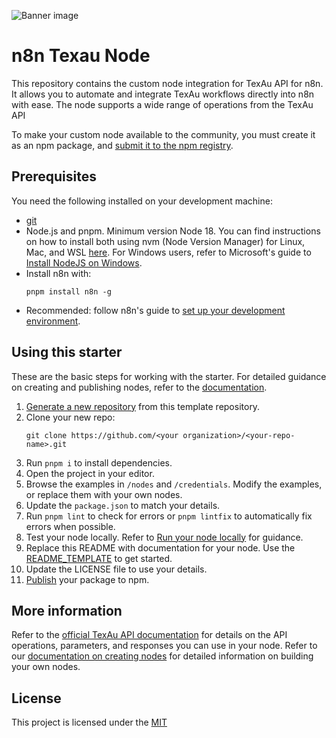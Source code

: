![Banner image](https://user-images.githubusercontent.com/10284570/173569848-c624317f-42b1-45a6-ab09-f0ea3c247648.png)

# n8n Texau Node

This repository contains the custom node integration for TexAu API for n8n. It allows you to automate and integrate TexAu workflows directly into n8n with ease. The node supports a wide range of operations from the TexAu API

To make your custom node available to the community, you must create it as an npm package, and [submit it to the npm registry](https://docs.npmjs.com/packages-and-modules/contributing-packages-to-the-registry).

## Prerequisites

You need the following installed on your development machine:

* [git](https://git-scm.com/downloads)
* Node.js and pnpm. Minimum version Node 18. You can find instructions on how to install both using nvm (Node Version Manager) for Linux, Mac, and WSL [here](https://github.com/nvm-sh/nvm). For Windows users, refer to Microsoft's guide to [Install NodeJS on Windows](https://docs.microsoft.com/en-us/windows/dev-environment/javascript/nodejs-on-windows).
* Install n8n with:
  ```
  pnpm install n8n -g
  ```
* Recommended: follow n8n's guide to [set up your development environment](https://docs.n8n.io/integrations/creating-nodes/build/node-development-environment/).

## Using this starter

These are the basic steps for working with the starter. For detailed guidance on creating and publishing nodes, refer to the [documentation](https://docs.n8n.io/integrations/creating-nodes/).

1. [Generate a new repository](https://github.com/n8n-io/n8n-nodes-starter/generate) from this template repository.
2. Clone your new repo:
   ```
   git clone https://github.com/<your organization>/<your-repo-name>.git
   ```
3. Run `pnpm i` to install dependencies.
4. Open the project in your editor.
5. Browse the examples in `/nodes` and `/credentials`. Modify the examples, or replace them with your own nodes.
6. Update the `package.json` to match your details.
7. Run `pnpm lint` to check for errors or `pnpm lintfix` to automatically fix errors when possible.
8. Test your node locally. Refer to [Run your node locally](https://docs.n8n.io/integrations/creating-nodes/test/run-node-locally/) for guidance.
9. Replace this README with documentation for your node. Use the [README_TEMPLATE](README_TEMPLATE.md) to get started.
10. Update the LICENSE file to use your details.
11. [Publish](https://docs.npmjs.com/packages-and-modules/contributing-packages-to-the-registry) your package to npm.

## More information
Refer to the [official TexAu API documentation](https://texau.gitbook.io/api-docs/reference/api-reference) for details on the API operations, parameters, and responses you can use in your node.
Refer to our [documentation on creating nodes](https://docs.n8n.io/integrations/creating-nodes/) for detailed information on building your own nodes.

## License

This project is licensed under the [MIT](https://github.com/n8n-io/n8n-nodes-starter/blob/master/LICENSE.md)
